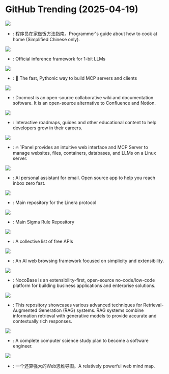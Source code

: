 # GitHub Trending (2025-04-19)

![](https://img.shields.io/badge/Dockerfile-New%201-green?style=flat-square&logo=appveyor)
- [](https://github.comundefined): 程序员在家做饭方法指南。Programmer's guide about how to cook at home (Simplified Chinese only).

![](https://img.shields.io/badge/C%2B%2B-New%20322-green?style=flat-square&logo=appveyor)
- [](https://github.comundefined): Official inference framework for 1-bit LLMs

![](https://img.shields.io/badge/Python-New%20432-green?style=flat-square&logo=appveyor)
- [](https://github.comundefined): 🚀 The fast, Pythonic way to build MCP servers and clients

![](https://img.shields.io/badge/TypeScript-New%20276-green?style=flat-square&logo=appveyor)
- [](https://github.comundefined): Docmost is an open-source collaborative wiki and documentation software. It is an open-source alternative to Confluence and Notion.

![](https://img.shields.io/badge/TypeScript-New%20162-green?style=flat-square&logo=appveyor)
- [](https://github.comundefined): Interactive roadmaps, guides and other educational content to help developers grow in their careers.

![](https://img.shields.io/badge/Go-New%20357-green?style=flat-square&logo=appveyor)
- [](https://github.comundefined): 🔥 1Panel provides an intuitive web interface and MCP Server to manage websites, files, containers, databases, and LLMs on a Linux server.

![](https://img.shields.io/badge/TypeScript-New%20256-green?style=flat-square&logo=appveyor)
- [](https://github.comundefined): AI personal assistant for email. Open source app to help you reach inbox zero fast.

![](https://img.shields.io/badge/Rust-New%20829-green?style=flat-square&logo=appveyor)
- [](https://github.comundefined): Main repository for the Linera protocol

![](https://img.shields.io/badge/Python-New%2013-green?style=flat-square&logo=appveyor)
- [](https://github.comundefined): Main Sigma Rule Repository

![](https://img.shields.io/badge/Python-New%20170-green?style=flat-square&logo=appveyor)
- [](https://github.comundefined): A collective list of free APIs

![](https://img.shields.io/badge/TypeScript-New%20246-green?style=flat-square&logo=appveyor)
- [](https://github.comundefined): An AI web browsing framework focused on simplicity and extensibility.

![](https://img.shields.io/badge/TypeScript-New%20266-green?style=flat-square&logo=appveyor)
- [](https://github.comundefined): NocoBase is an extensibility-first, open-source no-code/low-code platform for building business applications and enterprise solutions.

![](https://img.shields.io/badge/Jupyter%20Notebook-New%20225-green?style=flat-square&logo=appveyor)
- [](https://github.comundefined): This repository showcases various advanced techniques for Retrieval-Augmented Generation (RAG) systems. RAG systems combine information retrieval with generative models to provide accurate and contextually rich responses.

![](https://img.shields.io/badge/none-New%20114-green?style=flat-square&logo=appveyor)
- [](https://github.comundefined): A complete computer science study plan to become a software engineer.

![](https://img.shields.io/badge/JavaScript-New%2058-green?style=flat-square&logo=appveyor)
- [](https://github.comundefined): 一个还算强大的Web思维导图。A relatively powerful web mind map.

